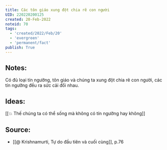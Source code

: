 ```yaml
---
title: Các tôn giáo xung đột chia rẽ con người
UID: 220220200125
created: 20-Feb-2022
noteid: 70
tags:
  - 'created/2022/Feb/20'
  - 'evergreen'
  - 'permanent/fact'
publish: True
---
```

## Notes:
Có đủ loại tín ngưỡng, tôn giáo và chúng ta xung đột chia rẽ con người, các tín ngưỡng đều ra sức cải đổi nhau.

## Ideas:
[[💥 Thế chúng ta có thể sống mà không có tín ngưỡng hay không]]

## Source:
- [[@ Krishnamurti, Tự do đầu tiên và cuối cùng]], p.76



